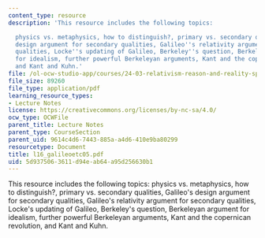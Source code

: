 ```yaml
---
content_type: resource
description: 'This resource includes the following topics:

  physics vs. metaphysics, how to distinguish?, primary vs. secondary qualities, Galileo''s
  design argument for secondary qualities, Galileo''s relativity argument for secondary
  qualities, Locke''s updating of Galileo, Berkeley''s question, Berkeleyan argument
  for idealism, further powerful Berkeleyan arguments, Kant and the copernican revolution,
  and Kant and Kuhn.'
file: /ol-ocw-studio-app/courses/24-03-relativism-reason-and-reality-spring-2005/5d9375063611d94eab64a95d256630b1_l16_galileoetc05.pdf
file_size: 89260
file_type: application/pdf
learning_resource_types:
- Lecture Notes
license: https://creativecommons.org/licenses/by-nc-sa/4.0/
ocw_type: OCWFile
parent_title: Lecture Notes
parent_type: CourseSection
parent_uid: 9614c4d6-7443-885a-a4d6-410e9ba80299
resourcetype: Document
title: l16_galileoetc05.pdf
uid: 5d937506-3611-d94e-ab64-a95d256630b1
---
```

This resource includes the following topics:
physics vs. metaphysics, how to distinguish?, primary vs. secondary qualities, Galileo's design argument for secondary qualities, Galileo's relativity argument for secondary qualities, Locke's updating of Galileo, Berkeley's question, Berkeleyan argument for idealism, further powerful Berkeleyan arguments, Kant and the copernican revolution, and Kant and Kuhn.